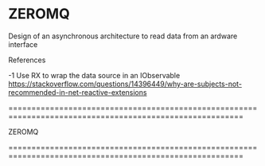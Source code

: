 # ZEROMQ

Design of an asynchronous architecture to read data from an ardware interface

References 

-1 Use RX to wrap the data source in an IObservable
https://stackoverflow.com/questions/14396449/why-are-subjects-not-recommended-in-net-reactive-extensions

=========================================================================================================

ZEROMQ



=========================================================================================================

